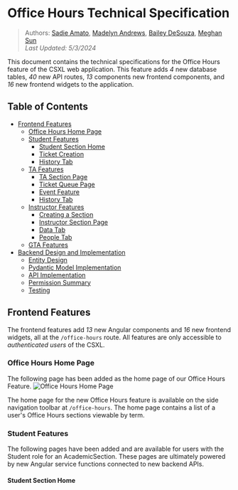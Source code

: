 # Office Hours Technical Specification

> Authors: [Sadie Amato](https://github.com/sadieamato), [Madelyn Andrews](https://github.com/maddyandrews), [Bailey DeSouza](https://github.com/baileymeredith), [Meghan Sun](https://github.com/meghansun322)
<br> _Last Updated: 5/3/2024_

 This document contains the technical specifications for the Office Hours feature of the CSXL web application. This feature adds _4_ new database tables, _40_ new API routes, _13_ components new frontend components, and _16_ new frontend widgets to the application.

 ## Table of Contents

 * [Frontend Features](#FrontendFeatures)
     * [Office Hours Home Page](#OfficeHoursHomePage)
     * [Student Features](#StudentFeatures)
         * [Student Section Home](#StudentSectionHome)
         * [Ticket Creation](#TicketCreation)
         * [History Tab](#HistoryTab)
     * [TA Features](#TAFeatures)
         * [TA Section Page](#TASectionPage)
         * [Ticket Queue Page](#TicketQueuePage)
         * [Event Feature](#EventFeature)
         * [History Tab](#HistoryTab)
     * [Instructor Features](#InstructorFeatures)
         * [Creating a Section](#CreatingASection)
         * [Instructor Section Page](#InstructorSectionPage)
         * [Data Tab](#DataTab)
         * [People Tab](#PeopleTab)
     * [GTA Features](#GTAFeatures)
* [Backend Design and Implementation](#BackendDesignandImplementation)
	* [Entity Design](#EntityDesign)
	* [Pydantic Model Implementation](#PydanticModelImplementation)
	* [API Implementation](#APIImplementation)
	* [Permission Summary](#PermissionSummary)
	* [Testing](#Testing)

## Frontend Features<a name='FrontendFeatures'></a>

The frontend features add _13_ new Angular components and _16_ new frontend widgets, all at the `/office-hours` route. All features are only accessible to _authenticated users_ of the CSXL.

### Office Hours Home Page <a name='OfficeHoursHomePage'></a>

The following page has been added as the home page of our Office Hours Feature.
![Office Hours Home Page](../images/specs/office-hours/oh-home.png)

The home page for the new Office Hours feature is available on the side navigation toolbar at `/office-hours`. The home page contains a list of a user's Office Hours sections viewable by term.

### Student Features<a name='StudentFeatures'></a>

The following pages have been added and are available for users with the Student role for an AcademicSection. These pages are ultimately powered by new Angular service functions connected to new backend APIs.
    
#### Student Section Home<a name='Student Section Home'></a>

